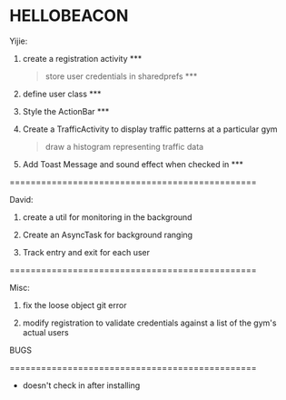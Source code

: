 HELLOBEACON
===============================================

Yijie:

1. create a registration activity ***
	> store user credentials in sharedprefs ***
	
2. define user class ***

3. Style the ActionBar ***
	
4. Create a TrafficActivity to display traffic patterns at a particular gym
	> draw a histogram representing traffic data
	
5. Add Toast Message and sound effect when checked in ***


===============================================

David:

1. create a util for monitoring in the background

2. Create an AsyncTask for background ranging

3. Track entry and exit for each user


===============================================

Misc:

1. fix the loose object git error

2. modify registration to validate credentials against a list of the gym's actual users


BUGS

===============================================

- doesn't check in after installing

